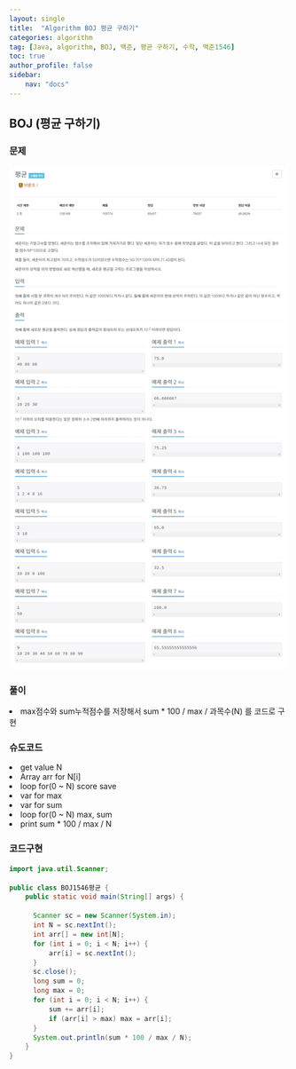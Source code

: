 ```yaml
---
layout: single
title:  "Algorithm BOJ 평균 구하기"
categories: algorithm
tag: [Java, algorithm, BOJ, 백준, 평균 구하기, 수학, 백준1546]
toc: true
author_profile: false
sidebar:
    nav: "docs"
---
```

## BOJ (평균 구하기)

### 문제
  ![평균 구하기](/assets/img/BOJ1546.jpg)

### 풀이
<li>max점수와 sum누적점수를 저장해서 sum * 100 / max / 과목수(N) 를 코드로 구현</li>

### 슈도코드
<li>get value N</li>
<li>Array arr for N[i]</li>
<li>loop for(0 ~ N) score save</li>
<li>var for max</li>
<li>var for sum</li>
<li>loop for(0 ~ N) max, sum</li>
<li>print sum * 100 / max / N</li>

### 코드구현
```java
import java.util.Scanner;

public class BOJ1546평균 {
    public static void main(String[] args) {

      Scanner sc = new Scanner(System.in);
      int N = sc.nextInt();
      int arr[] = new int[N];
      for (int i = 0; i < N; i++) {
          arr[i] = sc.nextInt();
      }
      sc.close();
      long sum = 0;
      long max = 0;
      for (int i = 0; i < N; i++) {
          sum += arr[i];
          if (arr[i] > max) max = arr[i];
      }
      System.out.println(sum * 100 / max / N);
    }
}
```
